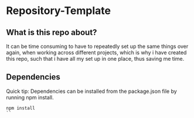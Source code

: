 # Repository-Template
## What is this repo about?
It can be time consuming to have to repeatedly set up the same things over again, when working across different projects, which is why i have created this repo,
such that i have all my set up in one place, thus saving me time.

## Dependencies
Quick tip: Dependencies can be installed from the package.json file by running npm install.
```properties
npm install
``